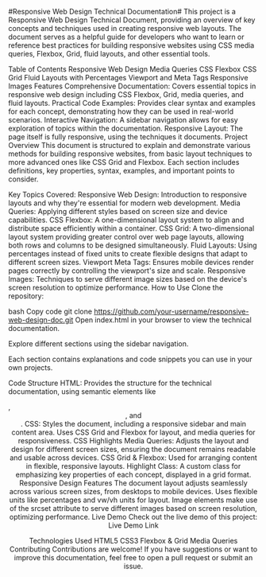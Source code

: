 #Responsive Web Design Technical Documentation#
This project is a Responsive Web Design Technical Document, providing an overview of key concepts and techniques used in creating responsive web layouts. The document serves as a helpful guide for developers who want to learn or reference best practices for building responsive websites using CSS media queries, Flexbox, Grid, fluid layouts, and other essential tools.

Table of Contents
Responsive Web Design
Media Queries
CSS Flexbox
CSS Grid
Fluid Layouts with Percentages
Viewport and Meta Tags
Responsive Images
Features
Comprehensive Documentation: Covers essential topics in responsive web design including CSS Flexbox, Grid, media queries, and fluid layouts.
Practical Code Examples: Provides clear syntax and examples for each concept, demonstrating how they can be used in real-world scenarios.
Interactive Navigation: A sidebar navigation allows for easy exploration of topics within the documentation.
Responsive Layout: The page itself is fully responsive, using the techniques it documents.
Project Overview
This document is structured to explain and demonstrate various methods for building responsive websites, from basic layout techniques to more advanced ones like CSS Grid and Flexbox. Each section includes definitions, key properties, syntax, examples, and important points to consider.

Key Topics Covered:
Responsive Web Design: Introduction to responsive layouts and why they're essential for modern web development.
Media Queries: Applying different styles based on screen size and device capabilities.
CSS Flexbox: A one-dimensional layout system to align and distribute space efficiently within a container.
CSS Grid: A two-dimensional layout system providing greater control over web page layouts, allowing both rows and columns to be designed simultaneously.
Fluid Layouts: Using percentages instead of fixed units to create flexible designs that adapt to different screen sizes.
Viewport Meta Tags: Ensures mobile devices render pages correctly by controlling the viewport's size and scale.
Responsive Images: Techniques to serve different image sizes based on the device's screen resolution to optimize performance.
How to Use
Clone the repository:

bash
Copy code
git clone https://github.com/your-username/responsive-web-design-doc.git
Open index.html in your browser to view the technical documentation.

Explore different sections using the sidebar navigation.

Each section contains explanations and code snippets you can use in your own projects.

Code Structure
HTML: Provides the structure for the technical documentation, using semantic elements like <section>, <header>, and <nav>.
CSS: Styles the document, including a responsive sidebar and main content area. Uses CSS Grid and Flexbox for layout, and media queries for responsiveness.
CSS Highlights
Media Queries: Adjusts the layout and design for different screen sizes, ensuring the document remains readable and usable across devices.
CSS Grid & Flexbox: Used for arranging content in flexible, responsive layouts.
Highlight Class: A custom class for emphasizing key properties of each concept, displayed in a grid format.
Responsive Design Features
The document layout adjusts seamlessly across various screen sizes, from desktops to mobile devices.
Uses flexible units like percentages and vw/vh units for layout.
Image elements make use of the srcset attribute to serve different images based on screen resolution, optimizing performance.
Live Demo
Check out the live demo of this project: Live Demo Link

Technologies Used
HTML5
CSS3
Flexbox & Grid
Media Queries
Contributing
Contributions are welcome! If you have suggestions or want to improve this documentation, feel free to open a pull request or submit an issue.
